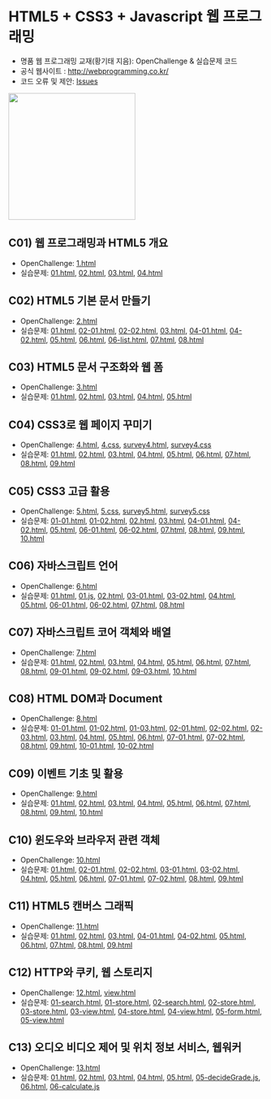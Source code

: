 # HTML5 + CSS3 + Javascript 웹 프로그래밍
- 명품 웹 프로그래밍 교재(황기태 지음): OpenChallenge & 실습문제 코드
- 공식 웹사이트 : http://webprogramming.co.kr/
- 코드 오류 및 제안: [Issues](https://github.com/riverallzero/WebProgramming/issues)

<div align="center" style="display:flex;">
  <img src='.asset/book.jpg' width="250"/>
</div>

## C01) 웹 프로그래밍과 HTML5 개요
- OpenChallenge: [1.html](https://github.com/riverallzero/WebProgramming/tree/main/C01/OpenChallenge/1.html)
- 실습문제: [01.html](https://github.com/riverallzero/WebProgramming/blob/main/C01/%EC%8B%A4%EC%8A%B5%EB%AC%B8%EC%A0%9C/01.html), [02.html](https://github.com/riverallzero/WebProgramming/blob/main/C01/%EC%8B%A4%EC%8A%B5%EB%AC%B8%EC%A0%9C/02.html), [03.html](https://github.com/riverallzero/WebProgramming/blob/main/C01/%EC%8B%A4%EC%8A%B5%EB%AC%B8%EC%A0%9C/03.html), [04.html](https://github.com/riverallzero/WebProgramming/blob/main/C01/%EC%8B%A4%EC%8A%B5%EB%AC%B8%EC%A0%9C/04.html)

## C02) HTML5 기본 문서 만들기
- OpenChallenge: [2.html](https://github.com/riverallzero/WebProgramming/tree/main/C02/OpenChallenge/2.html)
- 실습문제: [01.html](https://github.com/riverallzero/WebProgramming/blob/main/C02/%EC%8B%A4%EC%8A%B5%EB%AC%B8%EC%A0%9C/01.html), [02-01.html](https://github.com/riverallzero/WebProgramming/blob/main/C02/%EC%8B%A4%EC%8A%B5%EB%AC%B8%EC%A0%9C/02-01.html), [02-02.html](https://github.com/riverallzero/WebProgramming/blob/main/C02/%EC%8B%A4%EC%8A%B5%EB%AC%B8%EC%A0%9C/02-02.html), [03.html](https://github.com/riverallzero/WebProgramming/blob/main/C02/%EC%8B%A4%EC%8A%B5%EB%AC%B8%EC%A0%9C/03.html), [04-01.html](https://github.com/riverallzero/WebProgramming/blob/main/C02/%EC%8B%A4%EC%8A%B5%EB%AC%B8%EC%A0%9C/04-01.html), [04-02.html](https://github.com/riverallzero/WebProgramming/blob/main/C02/%EC%8B%A4%EC%8A%B5%EB%AC%B8%EC%A0%9C/04-02.html), [05.html](https://github.com/riverallzero/WebProgramming/blob/main/C02/%EC%8B%A4%EC%8A%B5%EB%AC%B8%EC%A0%9C/05.html), [06.html](https://github.com/riverallzero/WebProgramming/blob/main/C02/%EC%8B%A4%EC%8A%B5%EB%AC%B8%EC%A0%9C/06.html), [06-list.html](https://github.com/riverallzero/WebProgramming/blob/main/C02/%EC%8B%A4%EC%8A%B5%EB%AC%B8%EC%A0%9C/06-list.html), [07.html](https://github.com/riverallzero/WebProgramming/blob/main/C02/%EC%8B%A4%EC%8A%B5%EB%AC%B8%EC%A0%9C/07.html), [08.html](https://github.com/riverallzero/WebProgramming/blob/main/C02/%EC%8B%A4%EC%8A%B5%EB%AC%B8%EC%A0%9C/08.html)

## C03) HTML5 문서 구조화와 웹 폼
- OpenChallenge: [3.html](https://github.com/riverallzero/WebProgramming/tree/main/C03/OpenChallenge/3.html)
- 실습문제: [01.html](https://github.com/riverallzero/WebProgramming/blob/main/C03/%EC%8B%A4%EC%8A%B5%EB%AC%B8%EC%A0%9C/01.html), [02.html](https://github.com/riverallzero/WebProgramming/blob/main/C03/%EC%8B%A4%EC%8A%B5%EB%AC%B8%EC%A0%9C/02.html), [03.html](https://github.com/riverallzero/WebProgramming/blob/main/C03/%EC%8B%A4%EC%8A%B5%EB%AC%B8%EC%A0%9C/03.html), [04.html](https://github.com/riverallzero/WebProgramming/blob/main/C03/%EC%8B%A4%EC%8A%B5%EB%AC%B8%EC%A0%9C/04.html), [05.html](https://github.com/riverallzero/WebProgramming/blob/main/C03/%EC%8B%A4%EC%8A%B5%EB%AC%B8%EC%A0%9C/05.html)

## C04) CSS3로 웹 페이지 꾸미기
- OpenChallenge: [4.html](https://github.com/riverallzero/WebProgramming/tree/main/C04/OpenChallenge/4.html), [4.css](https://github.com/riverallzero/WebProgramming/tree/main/C04/OpenChallenge/4.css), [survey4.html](https://github.com/riverallzero/WebProgramming/tree/main/C04/OpenChallenge/survey4.html), [survey4.css](https://github.com/riverallzero/WebProgramming/tree/main/C04/OpenChallenge/survey4.css)
- 실습문제: [01.html](https://github.com/riverallzero/WebProgramming/blob/main/C04/%EC%8B%A4%EC%8A%B5%EB%AC%B8%EC%A0%9C/01.html), [02.html](https://github.com/riverallzero/WebProgramming/blob/main/C04/%EC%8B%A4%EC%8A%B5%EB%AC%B8%EC%A0%9C/02.html), [03.html](https://github.com/riverallzero/WebProgramming/blob/main/C04/%EC%8B%A4%EC%8A%B5%EB%AC%B8%EC%A0%9C/03.html), [04.html](https://github.com/riverallzero/WebProgramming/blob/main/C04/%EC%8B%A4%EC%8A%B5%EB%AC%B8%EC%A0%9C/04.html), [05.html](https://github.com/riverallzero/WebProgramming/blob/main/C04/%EC%8B%A4%EC%8A%B5%EB%AC%B8%EC%A0%9C/05.html), [06.html](https://github.com/riverallzero/WebProgramming/blob/main/C04/%EC%8B%A4%EC%8A%B5%EB%AC%B8%EC%A0%9C/06.html), [07.html](https://github.com/riverallzero/WebProgramming/blob/main/C04/%EC%8B%A4%EC%8A%B5%EB%AC%B8%EC%A0%9C/07.html), [08.html](https://github.com/riverallzero/WebProgramming/blob/main/C04/%EC%8B%A4%EC%8A%B5%EB%AC%B8%EC%A0%9C/08.html), [09.html](https://github.com/riverallzero/WebProgramming/blob/main/C04/%EC%8B%A4%EC%8A%B5%EB%AC%B8%EC%A0%9C/09.html)

## C05) CSS3 고급 활용
- OpenChallenge: [5.html](https://github.com/riverallzero/WebProgramming/tree/main/C05/OpenChallenge/5.html), [5.css](https://github.com/riverallzero/WebProgramming/tree/main/C05/OpenChallenge/5.css), [survey5.html](https://github.com/riverallzero/WebProgramming/tree/main/C05/OpenChallenge/survey5.html), [survey5.css](https://github.com/riverallzero/WebProgramming/tree/main/C05/OpenChallenge/survey5.css)
- 실습문제: [01-01.html](https://github.com/riverallzero/WebProgramming/blob/main/C05/%EC%8B%A4%EC%8A%B5%EB%AC%B8%EC%A0%9C/01-01.html), [01-02.html](https://github.com/riverallzero/WebProgramming/blob/main/C05/%EC%8B%A4%EC%8A%B5%EB%AC%B8%EC%A0%9C/01-02.html), [02.html](https://github.com/riverallzero/WebProgramming/blob/main/C05/%EC%8B%A4%EC%8A%B5%EB%AC%B8%EC%A0%9C/02.html), [03.html](https://github.com/riverallzero/WebProgramming/blob/main/C05/%EC%8B%A4%EC%8A%B5%EB%AC%B8%EC%A0%9C/03.html), [04-01.html](https://github.com/riverallzero/WebProgramming/blob/main/C05/%EC%8B%A4%EC%8A%B5%EB%AC%B8%EC%A0%9C/04-01.html), [04-02.html](https://github.com/riverallzero/WebProgramming/blob/main/C05/%EC%8B%A4%EC%8A%B5%EB%AC%B8%EC%A0%9C/04-02.html), [05.html](https://github.com/riverallzero/WebProgramming/blob/main/C05/%EC%8B%A4%EC%8A%B5%EB%AC%B8%EC%A0%9C/05.html), [06-01.html](https://github.com/riverallzero/WebProgramming/blob/main/C05/%EC%8B%A4%EC%8A%B5%EB%AC%B8%EC%A0%9C/06-01.html), [06-02.html](https://github.com/riverallzero/WebProgramming/blob/main/C05/%EC%8B%A4%EC%8A%B5%EB%AC%B8%EC%A0%9C/06-02.html), [07.html](https://github.com/riverallzero/WebProgramming/blob/main/C05/%EC%8B%A4%EC%8A%B5%EB%AC%B8%EC%A0%9C/07.html), [08.html](https://github.com/riverallzero/WebProgramming/blob/main/C05/%EC%8B%A4%EC%8A%B5%EB%AC%B8%EC%A0%9C/08.html), [09.html](https://github.com/riverallzero/WebProgramming/blob/main/C05/%EC%8B%A4%EC%8A%B5%EB%AC%B8%EC%A0%9C/09.html), [10.html](https://github.com/riverallzero/WebProgramming/blob/main/C05/%EC%8B%A4%EC%8A%B5%EB%AC%B8%EC%A0%9C/10.html)

## C06) 자바스크립트 언어
- OpenChallenge: [6.html](https://github.com/riverallzero/WebProgramming/tree/main/C06/OpenChallenge/6.html)
- 실습문제: [01.html](https://github.com/riverallzero/WebProgramming/blob/main/C06/%EC%8B%A4%EC%8A%B5%EB%AC%B8%EC%A0%9C/01.html), [01.js](https://github.com/riverallzero/WebProgramming/blob/main/C06/%EC%8B%A4%EC%8A%B5%EB%AC%B8%EC%A0%9C/01.js), [02.html](https://github.com/riverallzero/WebProgramming/blob/main/C06/%EC%8B%A4%EC%8A%B5%EB%AC%B8%EC%A0%9C/02.html), [03-01.html](https://github.com/riverallzero/WebProgramming/blob/main/C06/%EC%8B%A4%EC%8A%B5%EB%AC%B8%EC%A0%9C/03-01.html), [03-02.html](https://github.com/riverallzero/WebProgramming/blob/main/C06/%EC%8B%A4%EC%8A%B5%EB%AC%B8%EC%A0%9C/03-02.html), [04.html](https://github.com/riverallzero/WebProgramming/blob/main/C06/%EC%8B%A4%EC%8A%B5%EB%AC%B8%EC%A0%9C/04.html), [05.html](https://github.com/riverallzero/WebProgramming/blob/main/C06/%EC%8B%A4%EC%8A%B5%EB%AC%B8%EC%A0%9C/05.html), [06-01.html](https://github.com/riverallzero/WebProgramming/blob/main/C06/%EC%8B%A4%EC%8A%B5%EB%AC%B8%EC%A0%9C/06-01.html), [06-02.html](https://github.com/riverallzero/WebProgramming/blob/main/C06/%EC%8B%A4%EC%8A%B5%EB%AC%B8%EC%A0%9C/06-02.html), [07.html](https://github.com/riverallzero/WebProgramming/blob/main/C06/%EC%8B%A4%EC%8A%B5%EB%AC%B8%EC%A0%9C/07.html), [08.html](https://github.com/riverallzero/WebProgramming/blob/main/C06/%EC%8B%A4%EC%8A%B5%EB%AC%B8%EC%A0%9C/08.html)

## C07) 자바스크립트 코어 객체와 배열
- OpenChallenge: [7.html](https://github.com/riverallzero/WebProgramming/tree/main/C07/OpenChallenge/7.html)
- 실습문제: [01.html](https://github.com/riverallzero/WebProgramming/blob/main/C07/%EC%8B%A4%EC%8A%B5%EB%AC%B8%EC%A0%9C/01.html), [02.html](https://github.com/riverallzero/WebProgramming/blob/main/C07/%EC%8B%A4%EC%8A%B5%EB%AC%B8%EC%A0%9C/02.html), [03.html](https://github.com/riverallzero/WebProgramming/blob/main/C07/%EC%8B%A4%EC%8A%B5%EB%AC%B8%EC%A0%9C/03.html), [04.html](https://github.com/riverallzero/WebProgramming/blob/main/C07/%EC%8B%A4%EC%8A%B5%EB%AC%B8%EC%A0%9C/04.html), [05.html](https://github.com/riverallzero/WebProgramming/blob/main/C07/%EC%8B%A4%EC%8A%B5%EB%AC%B8%EC%A0%9C/05.html), [06.html](https://github.com/riverallzero/WebProgramming/blob/main/C07/%EC%8B%A4%EC%8A%B5%EB%AC%B8%EC%A0%9C/06.html), [07.html](https://github.com/riverallzero/WebProgramming/blob/main/C07/%EC%8B%A4%EC%8A%B5%EB%AC%B8%EC%A0%9C/07.html), [08.html](https://github.com/riverallzero/WebProgramming/blob/main/C07/%EC%8B%A4%EC%8A%B5%EB%AC%B8%EC%A0%9C/08.html), [09-01.html](https://github.com/riverallzero/WebProgramming/blob/main/C07/%EC%8B%A4%EC%8A%B5%EB%AC%B8%EC%A0%9C/09-01.html), [09-02.html](https://github.com/riverallzero/WebProgramming/blob/main/C07/%EC%8B%A4%EC%8A%B5%EB%AC%B8%EC%A0%9C/09-02.html), [09-03.html](https://github.com/riverallzero/WebProgramming/blob/main/C07/%EC%8B%A4%EC%8A%B5%EB%AC%B8%EC%A0%9C/09-03.html), [10.html](https://github.com/riverallzero/WebProgramming/blob/main/C07/%EC%8B%A4%EC%8A%B5%EB%AC%B8%EC%A0%9C/10.html)

## C08) HTML DOM과 Document
- OpenChallenge: [8.html](https://github.com/riverallzero/WebProgramming/tree/main/C08/OpenChallenge/8.html)
- 실습문제: [01-01.html](https://github.com/riverallzero/WebProgramming/blob/main/C08/%EC%8B%A4%EC%8A%B5%EB%AC%B8%EC%A0%9C/01-01.html), [01-02.html](https://github.com/riverallzero/WebProgramming/blob/main/C08/%EC%8B%A4%EC%8A%B5%EB%AC%B8%EC%A0%9C/01-02.html), [01-03.html](https://github.com/riverallzero/WebProgramming/blob/main/C08/%EC%8B%A4%EC%8A%B5%EB%AC%B8%EC%A0%9C/01-03.html), [02-01.html](https://github.com/riverallzero/WebProgramming/blob/main/C08/%EC%8B%A4%EC%8A%B5%EB%AC%B8%EC%A0%9C/02-01.html), [02-02.html](https://github.com/riverallzero/WebProgramming/blob/main/C08/%EC%8B%A4%EC%8A%B5%EB%AC%B8%EC%A0%9C/02-02.html), [02-03.html](https://github.com/riverallzero/WebProgramming/blob/main/C08/%EC%8B%A4%EC%8A%B5%EB%AC%B8%EC%A0%9C/02-03.html), [03.html](https://github.com/riverallzero/WebProgramming/blob/main/C08/%EC%8B%A4%EC%8A%B5%EB%AC%B8%EC%A0%9C/03.html), [04.html](https://github.com/riverallzero/WebProgramming/blob/main/C08/%EC%8B%A4%EC%8A%B5%EB%AC%B8%EC%A0%9C/04.html), [05.html](https://github.com/riverallzero/WebProgramming/blob/main/C08/%EC%8B%A4%EC%8A%B5%EB%AC%B8%EC%A0%9C/05.html), [06.html](https://github.com/riverallzero/WebProgramming/blob/main/C08/%EC%8B%A4%EC%8A%B5%EB%AC%B8%EC%A0%9C/06.html), [07-01.html](https://github.com/riverallzero/WebProgramming/blob/main/C08/%EC%8B%A4%EC%8A%B5%EB%AC%B8%EC%A0%9C/07-01.html), [07-02.html](https://github.com/riverallzero/WebProgramming/blob/main/C08/%EC%8B%A4%EC%8A%B5%EB%AC%B8%EC%A0%9C/07-01.html), [08.html](https://github.com/riverallzero/WebProgramming/blob/main/C08/%EC%8B%A4%EC%8A%B5%EB%AC%B8%EC%A0%9C/08.html), [09.html](https://github.com/riverallzero/WebProgramming/blob/main/C08/%EC%8B%A4%EC%8A%B5%EB%AC%B8%EC%A0%9C/09.html), [10-01.html](https://github.com/riverallzero/WebProgramming/blob/main/C08/%EC%8B%A4%EC%8A%B5%EB%AC%B8%EC%A0%9C/10-01.html), [10-02.html](https://github.com/riverallzero/WebProgramming/blob/main/C08/%EC%8B%A4%EC%8A%B5%EB%AC%B8%EC%A0%9C/10-02.html)

## C09) 이벤트 기초 및 활용
- OpenChallenge: [9.html](https://github.com/riverallzero/WebProgramming/tree/main/C09/OpenChallenge/9.html) 
- 실습문제: [01.html](https://github.com/riverallzero/WebProgramming/blob/main/C09/%EC%8B%A4%EC%8A%B5%EB%AC%B8%EC%A0%9C/01.html), [02.html](https://github.com/riverallzero/WebProgramming/blob/main/C09/%EC%8B%A4%EC%8A%B5%EB%AC%B8%EC%A0%9C/02.html), [03.html](https://github.com/riverallzero/WebProgramming/blob/main/C09/%EC%8B%A4%EC%8A%B5%EB%AC%B8%EC%A0%9C/03.html), [04.html](https://github.com/riverallzero/WebProgramming/blob/main/C09/%EC%8B%A4%EC%8A%B5%EB%AC%B8%EC%A0%9C/04.html), [05.html](https://github.com/riverallzero/WebProgramming/blob/main/C09/%EC%8B%A4%EC%8A%B5%EB%AC%B8%EC%A0%9C/05.html), [06.html](https://github.com/riverallzero/WebProgramming/blob/main/C09/%EC%8B%A4%EC%8A%B5%EB%AC%B8%EC%A0%9C/06.html), [07.html](https://github.com/riverallzero/WebProgramming/blob/main/C09/%EC%8B%A4%EC%8A%B5%EB%AC%B8%EC%A0%9C/07.html), [08.html](https://github.com/riverallzero/WebProgramming/blob/main/C09/%EC%8B%A4%EC%8A%B5%EB%AC%B8%EC%A0%9C/08.html), [09.html](https://github.com/riverallzero/WebProgramming/blob/main/C09/%EC%8B%A4%EC%8A%B5%EB%AC%B8%EC%A0%9C/09.html), [10.html](https://github.com/riverallzero/WebProgramming/blob/main/C09/%EC%8B%A4%EC%8A%B5%EB%AC%B8%EC%A0%9C/10.html)

## C10) 윈도우와 브라우저 관련 객체
- OpenChallenge: [10.html](https://github.com/riverallzero/WebProgramming/tree/main/C10/OpenChallenge/10.html)
- 실습문제: [01.html](https://github.com/riverallzero/WebProgramming/blob/main/C10/%EC%8B%A4%EC%8A%B5%EB%AC%B8%EC%A0%9C/01.html),  [02-01.html](https://github.com/riverallzero/WebProgramming/blob/main/C10/%EC%8B%A4%EC%8A%B5%EB%AC%B8%EC%A0%9C/02-01.html), [02-02.html](https://github.com/riverallzero/WebProgramming/blob/main/C10/%EC%8B%A4%EC%8A%B5%EB%AC%B8%EC%A0%9C/02-02.html), [03-01.html](https://github.com/riverallzero/WebProgramming/blob/main/C10/%EC%8B%A4%EC%8A%B5%EB%AC%B8%EC%A0%9C/03-01.html), [03-02.html](https://github.com/riverallzero/WebProgramming/blob/main/C10/%EC%8B%A4%EC%8A%B5%EB%AC%B8%EC%A0%9C/03-02.html), [04.html](https://github.com/riverallzero/WebProgramming/blob/main/C10/%EC%8B%A4%EC%8A%B5%EB%AC%B8%EC%A0%9C/04.html), [05.html](https://github.com/riverallzero/WebProgramming/blob/main/C10/%EC%8B%A4%EC%8A%B5%EB%AC%B8%EC%A0%9C/05.html), [06.html](https://github.com/riverallzero/WebProgramming/blob/main/C10/%EC%8B%A4%EC%8A%B5%EB%AC%B8%EC%A0%9C/06.html), [07-01.html](https://github.com/riverallzero/WebProgramming/blob/main/C10/%EC%8B%A4%EC%8A%B5%EB%AC%B8%EC%A0%9C/07-01.html), [07-02.html](https://github.com/riverallzero/WebProgramming/blob/main/C10/%EC%8B%A4%EC%8A%B5%EB%AC%B8%EC%A0%9C/07-02.html), [08.html](https://github.com/riverallzero/WebProgramming/blob/main/C10/%EC%8B%A4%EC%8A%B5%EB%AC%B8%EC%A0%9C/08.html), [09.html](https://github.com/riverallzero/WebProgramming/blob/main/C10/%EC%8B%A4%EC%8A%B5%EB%AC%B8%EC%A0%9C/09.html)

## C11) HTML5 캔버스 그래픽
- OpenChallenge: [11.html](https://github.com/riverallzero/WebProgramming/tree/main/C11/OpenChallenge/11.html)
- 실습문제: [01.html](https://github.com/riverallzero/WebProgramming/blob/main/C11/%EC%8B%A4%EC%8A%B5%EB%AC%B8%EC%A0%9C/01.html), [02.html](https://github.com/riverallzero/WebProgramming/blob/main/C11/%EC%8B%A4%EC%8A%B5%EB%AC%B8%EC%A0%9C/02.html), [03.html](https://github.com/riverallzero/WebProgramming/blob/main/C11/%EC%8B%A4%EC%8A%B5%EB%AC%B8%EC%A0%9C/03.html), [04-01.html](https://github.com/riverallzero/WebProgramming/blob/main/C11/%EC%8B%A4%EC%8A%B5%EB%AC%B8%EC%A0%9C/04-01.html), [04-02.html](https://github.com/riverallzero/WebProgramming/blob/main/C11/%EC%8B%A4%EC%8A%B5%EB%AC%B8%EC%A0%9C/04-02.html), [05.html](https://github.com/riverallzero/WebProgramming/blob/main/C11/%EC%8B%A4%EC%8A%B5%EB%AC%B8%EC%A0%9C/05.html), [06.html](https://github.com/riverallzero/WebProgramming/blob/main/C11/%EC%8B%A4%EC%8A%B5%EB%AC%B8%EC%A0%9C/06.html), [07.html](https://github.com/riverallzero/WebProgramming/blob/main/C11/%EC%8B%A4%EC%8A%B5%EB%AC%B8%EC%A0%9C/07.html), [08.html](https://github.com/riverallzero/WebProgramming/blob/main/C11/%EC%8B%A4%EC%8A%B5%EB%AC%B8%EC%A0%9C/08.html), [09.html](https://github.com/riverallzero/WebProgramming/blob/main/C11/%EC%8B%A4%EC%8A%B5%EB%AC%B8%EC%A0%9C/09.html)

## C12) HTTP와 쿠키, 웹 스토리지
- OpenChallenge: [12.html](https://github.com/riverallzero/WebProgramming/tree/main/C12/OpenChallenge/12.html), [view.html](https://github.com/riverallzero/WebProgramming/tree/main/C12/OpenChallenge/view.html)
- 실습문제: [01-search.html](https://github.com/riverallzero/WebProgramming/blob/main/C12/%EC%8B%A4%EC%8A%B5%EB%AC%B8%EC%A0%9C/01-search.html), [01-store.html](https://github.com/riverallzero/WebProgramming/blob/main/C12/%EC%8B%A4%EC%8A%B5%EB%AC%B8%EC%A0%9C/01-store.html), [02-search.html](https://github.com/riverallzero/WebProgramming/blob/main/C12/%EC%8B%A4%EC%8A%B5%EB%AC%B8%EC%A0%9C/02-search.html), [02-store.html](https://github.com/riverallzero/WebProgramming/blob/main/C12/%EC%8B%A4%EC%8A%B5%EB%AC%B8%EC%A0%9C/02-store.html), [03-store.html](https://github.com/riverallzero/WebProgramming/blob/main/C12/%EC%8B%A4%EC%8A%B5%EB%AC%B8%EC%A0%9C/03-store.html), [03-view.html](https://github.com/riverallzero/WebProgramming/blob/main/C12/%EC%8B%A4%EC%8A%B5%EB%AC%B8%EC%A0%9C/03-view.html), [04-store.html](https://github.com/riverallzero/WebProgramming/blob/main/C12/%EC%8B%A4%EC%8A%B5%EB%AC%B8%EC%A0%9C/04-store.html), [04-view.html](https://github.com/riverallzero/WebProgramming/blob/main/C12/%EC%8B%A4%EC%8A%B5%EB%AC%B8%EC%A0%9C/04-view.html), [05-form.html](https://github.com/riverallzero/WebProgramming/blob/main/C12/%EC%8B%A4%EC%8A%B5%EB%AC%B8%EC%A0%9C/05-form.html), [05-view.html](https://github.com/riverallzero/WebProgramming/blob/main/C12/%EC%8B%A4%EC%8A%B5%EB%AC%B8%EC%A0%9C/05-view.html)

## C13) 오디오 비디오 제어 및 위치 정보 서비스, 웹워커
- OpenChallenge: [13.html](https://github.com/riverallzero/WebProgramming/tree/main/C12/OpenChallenge/13.html)
- 실습문제: [01.html](https://github.com/riverallzero/WebProgramming/blob/main/C13/%EC%8B%A4%EC%8A%B5%EB%AC%B8%EC%A0%9C/01.html), [02.html](https://github.com/riverallzero/WebProgramming/blob/main/C13/%EC%8B%A4%EC%8A%B5%EB%AC%B8%EC%A0%9C/02.html), [03.html](https://github.com/riverallzero/WebProgramming/blob/main/C13/%EC%8B%A4%EC%8A%B5%EB%AC%B8%EC%A0%9C/03.html), [04.html](https://github.com/riverallzero/WebProgramming/blob/main/C13/%EC%8B%A4%EC%8A%B5%EB%AC%B8%EC%A0%9C/04.html), [05.html](https://github.com/riverallzero/WebProgramming/blob/main/C13/%EC%8B%A4%EC%8A%B5%EB%AC%B8%EC%A0%9C/05.html), [05-decideGrade.js](https://github.com/riverallzero/WebProgramming/blob/main/C13/%EC%8B%A4%EC%8A%B5%EB%AC%B8%EC%A0%9C/05-decideGrade.js), [06.html](https://github.com/riverallzero/WebProgramming/blob/main/C13/%EC%8B%A4%EC%8A%B5%EB%AC%B8%EC%A0%9C/06.html), [06-calculate.js](https://github.com/riverallzero/WebProgramming/blob/main/C13/%EC%8B%A4%EC%8A%B5%EB%AC%B8%EC%A0%9C/06-calculate.js)
